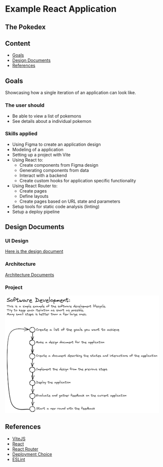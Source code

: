 # Example React Application
## The Pokedex

## Content

- [Goals](#goals)
- [Design Documents](#design-documents)
- [References](#references)

## Goals

Showcasing how a single iteration of an application can look like.

### The user should

- Be able to view a list of pokemons
- See details about a individual pokemon

### Skills applied

- Using Figma to create an application design
- Modeling of a application
- Setting up a project with Vite
- Using React to:
  - Create components from Figma design
  - Generating components from data
  - Interact with a backend
  - Create custom hooks for application specific functionality
- Using React Router to:
  - Create pages
  - Define layouts
  - Create pages based on URL state and parameters
- Setup tools for static code analysis (linting)
- Setup a deploy pipeline

## Design Documents

### UI Design

[Here is the design document](./docs/ui-design/ui-design.md)

### Architecture

[Architecture Documents](./docs/architecture/application-architecture.md)

### Project

![Project Design Cycle](./docs/development-cycle-2023-07-31-1058.png)

## References

- [ViteJS]()
- [React]()
- [React Router]()
- [Deployment Choice]()
- [ESLint]()
